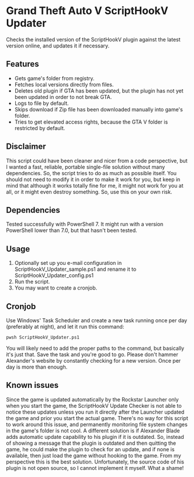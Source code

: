 # Grand Theft Auto V ScriptHookV Updater
Checks the installed version of the ScriptHookV plugin against the latest version online, and updates it if necessary.

## Features
- Gets game's folder from registry.
- Fetches local versions directly from files.
- Deletes old plugin if GTA has been updated, but the plugin has not yet been updated in order to not break GTA.
- Logs to file by default.
- Skips download if Zip file has been downloaded manually into game's folder.
- Tries to get elevated access rights, because the GTA V folder is restricted by default.

## Disclaimer
This script could have been cleaner and nicer from a code perspective, but I wanted a fast, reliable, portable single-file solution without many dependencies. So, the script tries to do as much as possible itself. You should not need to modify it in order to make it work for you, but keep in mind that although it works totally fine for me, it might not work for you at all, or it might even destroy something. So, use this on your own risk.

## Dependencies
Tested successfully with PowerShell 7. It might run with a version PowerShell lower than 7.0, but that hasn't been tested.

## Usage
1. Optionally set up you e-mail configuration in ScriptHookV_Updater_sample.ps1 and rename it to ScriptHookV_Updater_config.ps1
2. Run the script.
3. You may want to create a cronjob.

## Cronjob
Use Windows' Task Scheduler and create a new task running once per day (preferably at night), and let it run this command:

```
pwsh ScriptHookV_Updater.ps1
```

You will likely need to add the proper paths to the command, but basically it's just that. Save the task and you're good to go. Please don't hammer Alexander's website by constantly checking for a new version. Once per day is more than enough.

## Known issues
Since the game is updated automatically by the Rockstar Launcher only when you start the game, the ScriptHookV Update Checker is not able to notice these updates unless you run it directly after the Launcher updated the game and prior you start the actual game. There's no way for this script to work around this issue, and permanently monitoring file system changes in the game's folder is not cool. A different solution is if Alexander Blade adds automatic update capability to his plugin if it is outdated. So, instead of showing a message that the plugin is outdated and then quitting the game, he could make the plugin to check for an update, and if none is available, then just load the game without hooking to the game. From my perspective this is the best solution. Unfortunately, the source code of his plugin is not open source, so I cannot implement it myself. What a shame!